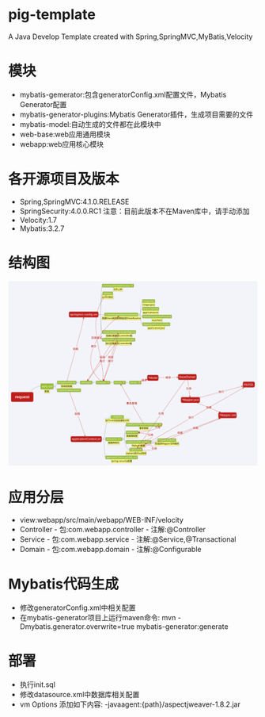 # pig-template
A Java Develop Template created with Spring,SpringMVC,MyBatis,Velocity

# 模块

- mybatis-gemerator:包含generatorConfig.xml配置文件，Mybatis Generator配置
- mybatis-generator-plugins:Mybatis Generator插件，生成项目需要的文件
- mybatis-model:自动生成的文件都在此模块中
- web-base:web应用通用模块
- webapp:web应用核心模块

# 各开源项目及版本

- Spring,SpringMVC:4.1.0.RELEASE
- SpringSecurity:4.0.0.RC1   注意：目前此版本不在Maven库中，请手动添加
- Velocity:1.7
- Mybatis:3.2.7

# 结构图

![](framework.png)

# 应用分层

- view:webapp/src/main/webapp/WEB-INF/velocity
- Controller
        - 包:com.webapp.controller
        - 注解:@Controller
- Service
        - 包:com.webapp.service
        - 注解:@Service,@Transactional
- Domain
        - 包:com.webapp.domain
        - 注解:@Configurable

# Mybatis代码生成

- 修改generatorConfig.xml中相关配置
- 在mybatis-generator项目上运行maven命令:
                mvn -Dmybatis.generator.overwrite=true mybatis-generator:generate

# 部署

- 执行init.sql
- 修改datasource.xml中数据库相关配置
- vm Options 添加如下内容: -javaagent:{path}/aspectjweaver-1.8.2.jar
